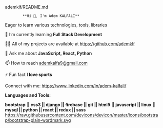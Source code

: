   ademklf/README.md   

            **Hi 👋, I'm Adem KALFALI**

  Eager to learn various technologies, tools, libraries

  🌱 I’m currently learning **Full Stack Development**

  👨‍💻 All of my projects are available at https://github.com/ademklf

  💬 Ask me about **JavaScript, React, Python**

  📫 How to reach ademkalfa9@gmail.com

  ⚡ Fun fact **I love sports**


  Connect with me:
  https://www.linkedin.com/in/adem-kalfali/

  **Languages and Tools:**
  
  **bootstrap || css3 || django || firebase || git || html5 || javascript || linux || mysql || python || react || redux || sass** 
https://raw.githubusercontent.com/devicons/devicon/master/icons/bootstrap/bootstrap-plain-wordmark.svg
